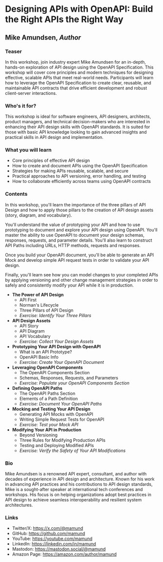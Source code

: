 <!--

 ** Schedule: 
 ** 10-12 (units 1, 2, 3)
 ** 1pm-2.45pm (units 4, 5)
 ** 3.15pm-5pm (units 6, 7, 8)
 
-->
# Designing APIs with OpenAPI: Build the Right APIs the Right Way 

## Mike Amundsen, *Author*

### Teaser

In this workshop, join industry expert Mike Amundsen for an in-depth, hands-on exploration of API design using the OpenAPI Specification. This workshop will cover core principles and modern techniques for designing effective, scalable APIs that meet real-world needs. Participants will learn how to leverage the OpenAPI Specification to create clear, reusable, and maintainable API contracts that drive efficient development and robust client-server interactions.

### Who's it for?

This workshop is ideal for software engineers, API designers, architects, product managers, and technical decision-makers who are interested in enhancing their API design skills with OpenAPI standards. It is suited for those with basic API knowledge looking to gain advanced insights and practical skills in API design and implementation.

### What you will learn

 * Core principles of effective API design
 * How to create and document APIs using the OpenAPI Specification
 * Strategies for making APIs reusable, scalable, and secure
 * Practical approaches to API versioning, error handling, and testing
 * How to collaborate efficiently across teams using OpenAPI contracts

### Contents

In this workshop, you'll learn the importance of the three pillars of API Design and how to apply those pillars to the creation of API design assets (story, diagram, and vocabulary). 

You'll understand the value of prototyping your API and how to use prototyping to document and explore your API design using OpenAPI.  You'll master the ability to use OpenAPI to document your design schemas, responses, requests, and parameter details. You'll also learn to construct API Paths including URLs, HTTP methods, requests and responses. 

Once you build your OpenAPI document, you'll be able to generate an API Mock and develop simple API request tests in order to validate your API design. 

Finally, you'll learn see how you can model changes to your completed APIs by applying versioning and other change management strategies in order to safely and consistently modify your API while it is in production.

 * **The Power of API Design**
   * API First
   * Norman's Lifecycle
   * Three Pillars of API Design
   * _Exercise: Identify Your Three Pillars_
 * **API Design Assets**
   * API Story
   * API Diagram
   * API Vocabulary
   * _Exercise: Collect Your Design Assets_ 
 * **Prototyping Your API Design with OpenAPI**
   * What is an API Prototype?
   * OpenAPI Basic Info
   * _Exercise: Create Your OpenAPI Document_
 * **Leveraging OpenAPI Components**
   * The OpenAPI Components Section
   * Schemas, Responses, Requests, and Parameters
   * _Exercise: Populate your OpenAPI Components Section_
 * **Defining OpenAPI Paths**
   * The OpenAPI Paths Section
   * Elements of a Path Definition
   * _Exercise: Document Your OpenAPI Paths_
 * **Mocking and Testing Your API Design**
   * Generating API Mocks with OpenAPI
   * Writing Simple Request Tests for OpenAPI
   * _Exercise: Test your Mock API_
 * **Modifying Your API in Production**
   * Beyond Versioning
   * Three Rules for Modifying Production APIs
   * Testing and Deploying Modified APIs
   * _Exercise: Verify the Safety of Your API Modifications_
<!--
 * **8. Workshop Review**    
   * Power of Design
   * API Design Assets
   * Prototyping Your API Design
   * Leveraging OpenAPI Components
   * Defining OpenAPI Paths
   * Mocking and Testing Your API Design
   * Versioning Your Production API
-->   
### Bio

Mike Amundsen is a renowned API expert, consultant, and author with decades of experience in API design and architecture. Known for his work in advancing API practices and his contributions to API design standards, Mike is a sought-after speaker at international tech conferences and workshops. His focus is on helping organizations adopt best practices in API design to achieve seamless interoperability and resilient system architectures.

### Links

 * Twitter/X: https://x.com/@mamund
 * GitHub: https://github.com/mamund
 * YouTube: https://youtube.com/mamund
 * LinkedIn: https://linkedin.com/in/mamund
 * Mastodon: https://mastodon.social/@mamund
 * Amazon Page: https://amazon.com/author/mamund
 


